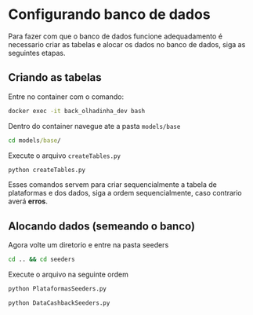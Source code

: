 # Configurando banco de dados 

Para fazer com que o banco de dados funcione adequadamento é necessario criar as tabelas e
alocar os dados no banco de dados, siga as seguintes etapas.

## Criando as tabelas

Entre no container com o comando:
```cmd
docker exec -it back_olhadinha_dev bash
```

Dentro do container navegue ate a pasta `models/base`
```cmd
cd models/base/
```

Execute o arquivo `createTables.py`
```cmd
python createTables.py
```

Esses comandos servem para criar sequencialmente a tabela de plataformas e dos dados,
siga a ordem sequencialmente, caso contrario averá **erros**.

## Alocando dados (semeando o banco)

Agora volte um diretorio e entre na pasta seeders
```cmd
cd .. && cd seeders
```

Execute o arquivo na seguinte ordem
```cmd
python PlataformasSeeders.py
```

```cmd
python DataCashbackSeeders.py
```